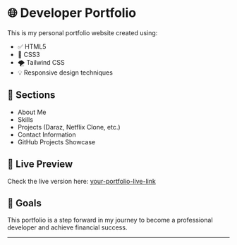 # 🌐 Developer Portfolio

This is my personal portfolio website created using:
- ✅ HTML5
- 🎨 CSS3
- 🌪️ Tailwind CSS
- 💡 Responsive design techniques

## 📁 Sections
- About Me
- Skills
- Projects (Daraz, Netflix Clone, etc.)
- Contact Information
- GitHub Projects Showcase

## 🔗 Live Preview
Check the live version here: [your-portfolio-live-link](https://mypotfoliorafay.netlify.app)

## 📌 Goals
This portfolio is a step forward in my journey to become a professional developer and achieve financial success.

---

